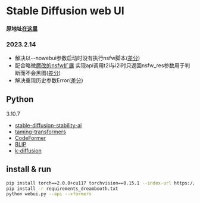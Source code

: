 # Stable Diffusion web UI
#### 原地址[在这里](https://github.com/AUTOMATIC1111/stable-diffusion-webui)

### 2023.2.14
- 解决以--nowebui参数启动时没有执行nsfw脚本([差分](https://github.com/jqllxew/stable-diffusion-webui/commit/a4c75b143485eba23f46e8ef4f640e974517c301#diff-e093b909cce8fa9f0d7a77571607f8a1f9733c18d6e68ca2d03699c962df6fb5))
- 配合略微[魔改的nsfw扩展](https://github.com/jqllxew/stable-diffusion-webui-nsfw-censor)
  实现api调用t2i与i2i时只返回nsfw_res参数用于判断而不会黑图([差分](https://github.com/jqllxew/stable-diffusion-webui/commit/5309641965b7e41dc0dfe57587b265567a649aeb))
- 解决重现历史参数Error([差分](https://github.com/jqllxew/stable-diffusion-webui/commit/36d34026f47b75d9ad42119da23c326ea2384f29))

## Python
3.10.7 

- [stable-diffusion-stability-ai](https://github.com/Stability-AI/stablediffusion)
- [taming-transformers](https://github.com/CompVis/taming-transformers)
- [CodeFormer](https://github.com/sczhou/CodeFormer)
- [BLIP](https://github.com/salesforce/BLIP)
- [k-diffusion](https://github.com/crowsonkb/k-diffusion)

## install & run
```bash
pip install torch==2.0.0+cu117 torchvision==0.15.1 --index-url https://download.pytorch.org/whl/cu117
pip install -r requirements_dreambooth.txt
python webui.py --api --xformers
```
